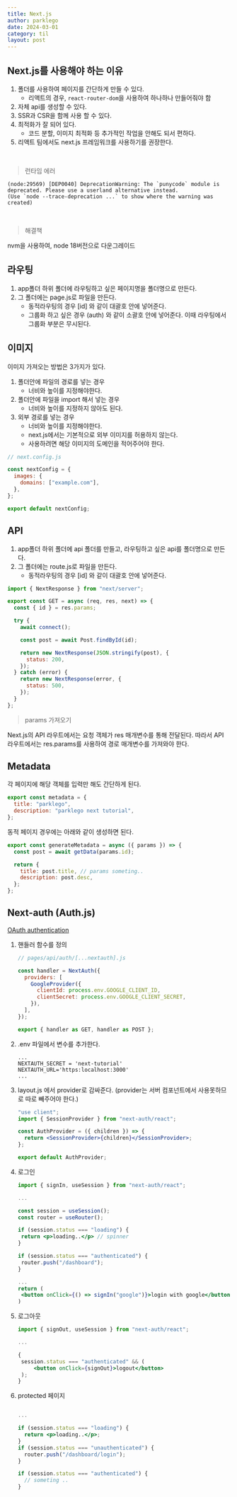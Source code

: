 ```yaml
---
title: Next.js
author: parklego
date: 2024-03-01
category: til
layout: post
---
```


## Next.js를 사용해야 하는 이유

1. 폴더를 사용하여 페이지를 간단하게 만들 수 있다.
   - 리액트의 경우, `react-router-dom`을 사용하여 하나하나 만들어줘야 함
2. 자체 api를 생성할 수 있다.
3. SSR과 CSR을 함께 사용 할 수 있다.
4. 최적화가 잘 되어 있다.
   - 코드 분할, 이미지 최적화 등 추가적인 작업을 안해도 되서 편하다.
5. 리액트 팀에서도 next.js 프레임워크를 사용하기를 권장한다.

<br/>

> 런타임 에러

```
(node:29569) [DEP0040] DeprecationWarning: The `punycode` module is deprecated. Please use a userland alternative instead.
(Use `node --trace-deprecation ...` to show where the warning was created)
```

<br/>

> 해결책

nvm을 사용하여, node 18버전으로 다운그레이드

## 라우팅

1. app폴더 하위 폴더에 라우팅하고 싶은 페이지명을 폴더명으로 만든다.
2. 그 폴더에는 page.js로 파일을 만든다.
   - 동적라우팅의 경우 [id] 와 같이 대괄호 안에 넣어준다.
   - 그룹화 하고 싶은 경우 (auth) 와 같이 소괄호 안에 넣어준다. 이때 라우팅에서 그룹화 부분은 무시된다.

## 이미지

이미지 가져오는 방법은 3가지가 있다.

1. 폴더안에 파일의 경로를 넣는 경우
   - 너비와 높이를 지정해야한다.
2. 폴더안에 파일을 import 해서 넣는 경우
   - 너비와 높이를 지정하지 않아도 된다.
3. 외부 경로를 넣는 경우
   - 너비와 높이를 지정해야한다.
   - next.js에서는 기본적으로 외부 이미지를 허용하지 않는다.
   - 사용하려면 해당 이미지의 도메인을 적어주어야 한다.

```javascript
// next.config.js

const nextConfig = {
  images: {
    domains: ["example.com"],
  },
};

export default nextConfig;
```

## API

1. app폴더 하위 폴더에 api 폴더를 만들고, 라우팅하고 싶은 api를 폴더명으로 만든다.
2. 그 폴더에는 route.js로 파일을 만든다.
   - 동적라우팅의 경우 [id] 와 같이 대괄호 안에 넣어준다.

```javascript
import { NextResponse } from "next/server";

export const GET = async (req, res, next) => {
  const { id } = res.params;

  try {
    await connect();

    const post = await Post.findById(id);

    return new NextResponse(JSON.stringify(post), {
      status: 200,
    });
  } catch (error) {
    return new NextResponse(error, {
      status: 500,
    });
  }
};
```

> params 가져오기

Next.js의 API 라우트에서는 요청 객체가 res 매개변수를 통해 전달된다. 따라서 API 라우트에서는 res.params를 사용하여 경로 매개변수를 가져와야 한다.

## Metadata

각 페이지에 해당 객체를 입력만 해도 간단하게 된다.

```javascript
export const metadata = {
  title: "parklego",
  description: "parklego next tutorial",
};
```

동적 페이지 경우에는 아래와 같이 생성하면 된다.

```javascript
export const generateMetadata = async ({ params }) => {
  const post = await getData(params.id);

  return {
    title: post.title, // params someting..
    description: post.desc,
  };
};
```

## Next-auth (Auth.js)

[OAuth authentication](https://authjs.dev/getting-started/providers/oauth-tutorial)

1. 핸들러 함수를 정의

   ```javascript
   // pages/api/auth/[...nextauth].js

   const handler = NextAuth({
     providers: [
       GoogleProvider({
         clientId: process.env.GOOGLE_CLIENT_ID,
         clientSecret: process.env.GOOGLE_CLIENT_SECRET,
       }),
     ],
   });

   export { handler as GET, handler as POST };
   ```

2. .env 파일에서 변수를 추가한다.

   ```env
   ...
   NEXTAUTH_SECRET = 'next-tutorial'
   NEXTAUTH_URL='https:localhost:3000'
   ...

   ```

3. layout.js 에서 provider로 감싸준다.
   (provider는 서버 컴포넌트에서 사용못하므로 따로 빼주어야 한다.)

   ```jsx
   "use client";
   import { SessionProvider } from "next-auth/react";

   const AuthProvider = ({ children }) => {
     return <SessionProvider>{children}</SessionProvider>;
   };

   export default AuthProvider;
   ```

4. 로그인

   ```jsx
   import { signIn, useSession } from "next-auth/react";

   ...

   const session = useSession();
   const router = useRouter();

   if (session.status === "loading") {
    return <p>loading..</p> // spinner
   }

   if (session.status === "authenticated") {
    router.push("/dashboard");
   }

   ...
   return (
    <button onClick={() => signIn("google")}>login with google</button>
   )

   ```

5. 로그아웃

   ```jsx
   import { signOut, useSession } from "next-auth/react";

   ...

   {
    session.status === "authenticated" && (
        <button onClick={signOut}>logout</button>
    );
   }
   ```

6. protected 페이지

   ```jsx

   ...

   if (session.status === "loading") {
     return <p>loading..</p>;
   }
   if (session.status === "unauthenticated") {
     router.push("/dashboard/login");
   }

   if (session.status === "authenticated") {
     // someting ..
   }
   ```
